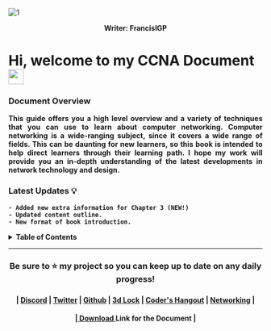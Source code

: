 ![1](https://user-images.githubusercontent.com/75497349/116992948-6114dc00-ad09-11eb-9583-55ec784b8c99.JPG)

<p align="center"><b>Writer:<b/> FrancisIGP<p/>

# Hi, welcome to my CCNA Document <img width="30" src="https://emojis.slackmojis.com/emojis/images/1593555389/9579/blob_excited.gif?1593555389" alt="party blob" />

### Document Overview 


<p align="justify">
This guide offers you a high level overview and a variety of techniques that you can use to learn about computer networking. Computer networking is a wide-ranging subject, since it covers a wide range of fields. This can be daunting for new learners, so this book is intended to help direct learners through their learning path. I hope my work will provide you an in-depth understanding of the latest developments in network technology and design.</p>


 ### Latest Updates 💡
 
```
- Added new extra information for Chapter 3 (NEW!)
- Updated content outline.
- New format of book introduction.
```

<details>
  <summary>Table of Contents</summary>
  <br/>
  
```
CHAPTER 1 (Network Foundation)	9
     Initial idea About Networks	9
     Fundamental Overview of Networks	9
          Intermediary devices	10
          Reliable Network	11
     Types of Networks	14
          3 Tier Architectural Model Overview	15
          2 Tier Architectural Model Overview	16
     Types of network topology	16
CHAPTER 2 (TCP/IP Model)	20
     TCP/IP Networking Model	20
     TCP/IP Application Layer	21
          HTTP Overview	22
               Simple HTTP logic	22
               Additional Information (HTTP)	23
     TCP/IP Transport Layer	24
          Transmission Control Protocol	24
               TCP Flags	24
               Connection-Oriented Communication	25
               Three-Way Handshake	25
               Flow Control	26
               TCP Error Detection/Recovery	28
               Same-layer and Adjacent-layer Interactions	29
               TCP Header	29
               4 Way Handshake	30
          User Datagram Protocol	31
     TCP/IP Network Layer	32
          Characteristics of IP	33
          IPv4 Overview	33
               Limitations of IPv4	35
          IPv6 Overview	35
          Routing basic overview	37
     Network Layer Summary	39
     Data link layer	39
          Transmission methods	41
     Physical Layer Overview	41
          Physical Layer Summary	42
     Benefits of a network model	42
     Chapter Summary	42
CHAPTER 3 (Ethernet Introduction)	44
     Ethernet Introduction	44
     Types of Ethernet LANs	44
          Copper Cabling	45
          Types of Copper Cables	46
               Unshielded Twisted-Pair (UTP)	46
               UTP Cabling Standards	47
```  
### NOTE: The following contents may not be updated. 
</details>


---

<h3 align="center"> Be sure to ⭐ my project so you can keep up to date on any daily progress! <h3/>   
  
<h4 align="center">| <a href="https://discordapp.com/users/448500121605505035/">Discord</a> | <a href="https://twitter.com/Francis_IGP">Twitter</a> | <a href="https://github.com/FrancisIGP/">Github</a> | <a href="https://discord.gg/G563YXspQf">3d Lock</a> | <a href="https://discord.gg/sc8n9p8w6E">Coder's Hangout</a> | <a href="https://discord.com/invite/VMSh7qY">Networking</a> |<h4/>

<h4 align="center">|<a href="https://github.com/FrancisIGP/CCNA-Document/blob/main/1CCNA-Document(Draft)%20-%20Draft.pdf"> Download </a> Link for the Document | <h4/>
